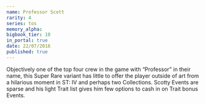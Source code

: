 ```yaml
---
name: Professor Scott
rarity: 4
series: tos
memory_alpha:
bigbook_tier: 10
in_portal: true
date: 22/07/2016
published: true
---
```


Objectively one of the top four crew in the game with “Professor” in their name, this Super Rare variant has little to offer the player outside of art from a hilarious moment in ST: IV and perhaps two Collections. Scotty Events are sparse and his light Trait list gives him few options to cash in on Trait bonus Events.
